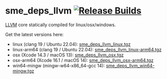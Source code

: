# sme_deps_llvm [![Release Builds](https://github.com/spatial-model-editor/sme_deps_llvm/actions/workflows/release.yml/badge.svg)](https://github.com/spatial-model-editor/sme_deps_llvm/actions/workflows/release.yml)

[LLVM](https://llvm.org/) core statically compiled for linux/osx/windows.

Get the latest versions here:

- linux (clang 19 / Ubuntu 22.04): [sme_deps_llvm_linux.tgz](https://github.com/spatial-model-editor/sme_deps_llvm/releases/latest/download/sme_deps_llvm_linux.tgz)
- linux-arm64 (clang 19 / Ubuntu 22.04): [sme_deps_llvm_linux-arm64.tgz](https://github.com/spatial-model-editor/sme_deps_llvm/releases/latest/download/sme_deps_llvm_linux-arm64.tgz)
- osx (Xcode 14.3 / macOS 13): [sme_deps_llvm_osx.tgz](https://github.com/spatial-model-editor/sme_deps_llvm/releases/latest/download/sme_deps_llvm_osx.tgz)
- osx-arm64 (Xcode 16.1 / macOS 14): [sme_deps_llvm_osx-arm64.tgz](https://github.com/spatial-model-editor/sme_deps_llvm/releases/latest/download/sme_deps_llvm_osx-arm64.tgz)
- win64-mingw (mingw-w64-x86_64-gcc 14): [sme_deps_llvm_win64-mingw.tgz](https://github.com/spatial-model-editor/sme_deps_llvm/releases/latest/download/sme_deps_llvm_win64-mingw.tgz)
